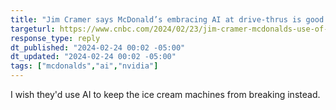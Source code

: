 ```yaml
---
title: "Jim Cramer says McDonald’s embracing AI at drive-thrus is good news for Nvidia"
targeturl: https://www.cnbc.com/2024/02/23/jim-cramer-mcdonalds-use-of-ai-at-drive-thrus-is-good-news-for-nvidia.html
response_type: reply
dt_published: "2024-02-24 00:02 -05:00"
dt_updated: "2024-02-24 00:02 -05:00"
tags: ["mcdonalds","ai","nvidia"]
---
```


I wish they'd use AI to keep the ice cream machines from breaking instead.